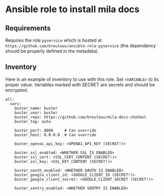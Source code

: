 
# Ansible role to install mila docs

## Requirements

Requires the role `pyservice` which is hosted at `https://github.com/breuleux/ansible-role-pyservice` (the dependency should be properly defined in the metadata).


## Inventory

Here is an example of inventory to use with this role. Set `<VARIABLE>` to its proper value. Variables marked with SECRET are secrets and should be encrypted.

```
all:
  vars:
    buster_name: buster
    buster_user: buster
    buster_repo: https://github.com/breuleux/mila-docs-chatbot
    buster_tag: auto

    buster_port: 8000     # Can override
    buster_host: 0.0.0.0  # Can override

    buster_openai_api_key: <OPENAI_API_KEY (SECRET!)>

    buster_ssl_enabled: <WHETHER SSL IS ENABLED>
    buster_ssl_cert: <SSL_CERT_CONTENT (SECRET!)>
    buster_ssl_key: <SSL_KEY_CONTENT (SECRET!)>

    buster_oauth_enabled: <WHETHER OAUTH IS ENABLED>
    buster_google_client_id: <GOOGLE_CLIENT_ID (SECRET!)>
    buster_google_client_secret: <GOOGLE_CLIENT_SECRET (SECRET!)>

    buster_sentry_enabled: <WHETHER SENTRY IS ENABLED>
```
